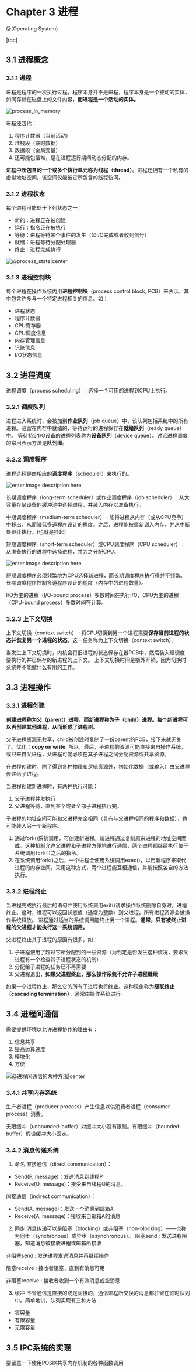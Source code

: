 # Chapter 3 进程

@(Operating System)

[toc]

## 3.1 进程概念

### 3.1.1 进程

进程是程序的一次执行过程，程序本身并不是进程，程序本身是一个被动的实体，如同存储在磁盘上的文件内容，**而进程是一个活动的实体。**


![process_in_memory](http://or5jajfqs.bkt.clouddn.com/osnote/chapter3/process_in_memory.png)

进程还包括：
1. 程序计数器（当前活动）
2. 堆栈段（临时数据）
3. 数据段（全局变量）
4. 还可能包括堆，是在进程运行期间动态分配的内存。

**进程中所包含的一个或多个执行单元称为线程（thread）**。进程还拥有一个私有的虚拟地址空间，该空间仅能被它所包含的线程访问。

### 3.1.2 进程状态
每个进程可能处于下列状态之一：
- 新的：进程正在被创建
- 运行：指令正在被执行
- 等待：进程等待某个事件的发生（如I/O完成或者收到信号）
- 就绪：进程等待分配处理器
- 终止：进程完成执行

![@process_state|center](http://or5jajfqs.bkt.clouddn.com/osnote/chapter3/process_states.jpg)

### 3.1.3 进程控制块

每个进程在操作系统内用**进程控制块**（process control block, PCB）来表示，其中包含许多与一个特定进程相关的信息。如：
- 进程状态
- 程序计数器
- CPU寄存器
- CPU调度信息
- 内存管理信息
- 记账信息
- I/O状态信息

## 3.2 进程调度

进程调度（process scheduling）
:	选择一个可用的进程到CPU上执行。

### 3.2.1 调度队列

进程进入系统时，会被加到**作业队列**（job queue）中，该队列包括系统中的所有进程。驻留在内存中就绪的、等待运行的进程保存在**就绪队列**（ready queue）中。
等待特定I/O设备的进程列表称为**设备队列**（device queue）。讨论进程调度的常用表示方法是**队列图**。

### 3.2.2 调度程序

进程选择是由相应的**调度程序**（scheduler）来执行的。

![enter image description here](http://or5jajfqs.bkt.clouddn.com/osnote/chapter3/process_scheduling.png)

长期调度程序（long-term scheduler）或作业调度程序（job scheduler）
:	从大容量存储设备的缓冲池中选择进程，并装入内存以准备执行。

中期调度程序（medium-term scheduler）
:	能将进程从内存（或从CPU竞争）中移出，从而降低多道程序设计的程度。之后，进程能被重新调入内存，并从中断处继续执行。(也就是挂起)

短期调度程序（short-term scheduler）或CPU调度程序（CPU scheduler）
:	从准备执行的进程中选择进程，并为之分配CPU。

![enter image description here](http://or5jajfqs.bkt.clouddn.com/osnote/chapter3/adding_midterm_schduling.png)

短期调度程序必须频繁地为CPU选择新进程，而长期调度程序执行得并不频繁。
长期调度程序控制多道程序设计的程度（内存中的进程数量）。

I/O为主的进程（I/O-bound process）多数时间在执行I/O，CPU为主的进程（CPU-bound process）多数时间在计算。

### 3.2.3 上下文切换

上下文切换（context switch）
:	将CPU切换到另一个进程需要**保存当前进程的状态并恢复另一个进程的状态**，这一任务称为上下文切换（context switch）。

当发生上下文切换时，内核会将旧进程的状态保存在器PCB中，然后装入经调度要执行的并已保存的新进程的上下文。
上下文切换时间是额外开销，因为切换时系统并不能做什么有用的工作。

## 3.3 进程操作

### 3.3.1 进程创建

**创建进程称为父（parent）进程，而新进程称为子（child）进程。每个新进程可以再创建其他进程，从而形成了进程树。**

父子进程资源无共享，child被创建时复制了一份parent的PCB，接下来就无关了。优化：**copy on write.**
所以，最后，子进程的资源可能直接来自操作系统，或只来自父进程，父进程可能必须在其子进程之间分配资源或共享资源。

在进程创建时，除了得到各种物理和逻辑资源外，初始化数据（或输入）由父进程传递给子进程。

当进程创建新进程时，有两种执行可能：
1. 父子进程并发执行
2. 父进程等待，直到某个或者全部子进程执行完。

子进程的地址空间可能和父进程完全相同（具有与父进程相同的程序和数据），也可能装入另一个新程序。

1. 通过fork()系统调用，可创建新进程。新进程通过复制原来进程的地址空间而成。这种机制允许父进程和子进程方便地进行通信，两个进程都继续执行位于系统调用`fork()`之后的指令。
2. 在系统调用fork()之后，一个进程会使用系统调用exec()，以用新程序来取代进程的内存空间。采用这种方式，两个进程能互相通信，并能按照各自的方法执行。

### 3.3.2 进程终止

当进程完成执行最后的语句并使用系统调用exit()请求操作系统删除自身时，进程终止。这时，进程可以返回状态值（通常为整数）到父进程。所有进程资源会被操作系统释放。
进程通过适当的系统调用能终止另一个进程。**通常，只有被终止进程的父进程才能执行这一系统调用。**

父进程终止其子进程的原因有很多，如：
1. 子进程使用了超过它所分配到的一些资源（为判定是否发生这种情况，要求父进程有一个检查其子进程状态的机制）
2. 分配给子进程的任务已不再需要
3. 父进程退出，**如果父进程终止，那么操作系统不允许子进程继续**

如果一个进程终止，那么它的所有子进程也将终止。这种现象称为**级联终止（cascading termination）**，通常由操作系统进行。

## 3.4 进程间通信

需要提供环境以允许进程协作的理由有：
1. 信息共享
2. 提高运算速度
3. 模块化
4. 方便

![@进程间通信的两种方法|center](http://or5jajfqs.bkt.clouddn.com/osnote/chapter3/comunicate_between_processes.png)

### 3.4.1 共享内存系统
生产者进程（producer process）产生信息以供消费者进程（consumer process）消费。

无限缓冲（unbounded-buffer）对缓冲大小没有限制。有限缓冲（bounded-buffer）假设缓冲大小固定。

### 3.4.2 消息传递系统

1. 命名
直接通信（direct communication）：
- Send(P, message)：发送消息到线程P
- Receive(Q, message)：接受来自线程Q的消息。

间接通信（indirect communication）：
- Send(A, message)：发送一个消息到邮箱A
- Receive(A, message)：接收来自邮箱A的消息

2. 同步
消息传递可以是阻塞（blocking）或非阻塞（non-blocking）——也称为同步（synchronous）或异步（asynchronous）。
阻塞send
:    发送进程阻塞，知道消息被接收进程或邮箱所接收

非阻塞send
:	发送进程发送消息并再继续操作

阻塞receive
:	接收者阻塞，直到有消息可用

非阻塞receive
:	接收者收到一个有效消息或空消息

3. 缓冲
不管通信是直接的或是间接的，通信进程所交换的消息都驻留在临时队列中。简单地讲，队列实现有三种方法：
- 零容量
- 有限容量
- 无限容量

## 3.5 IPC系统的实现

要留意一下使用POSIX共享内存机制的各种函数调用